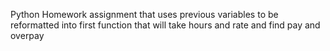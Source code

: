 Python Homework assignment that uses previous variables to be reformatted into first function that will take hours and rate and find pay and overpay

